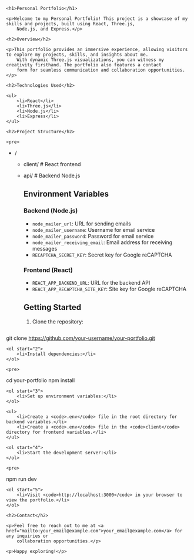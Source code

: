     <h1>Personal Portfolio</h1>

    <p>Welcome to my Personal Portfolio! This project is a showcase of my skills and projects, built using React, Three.js,
        Node.js, and Express.</p>

    <h2>Overview</h2>

    <p>This portfolio provides an immersive experience, allowing visitors to explore my projects, skills, and insights about me.
        With dynamic Three.js visualizations, you can witness my creativity firsthand. The portfolio also features a contact
        form for seamless communication and collaboration opportunities.</p>

    <h2>Technologies Used</h2>

    <ul>
        <li>React</li>
        <li>Three.js</li>
        <li>Node.js</li>
        <li>Express</li>
    </ul>

    <h2>Project Structure</h2>

    <pre>
- /
  - client/            # React frontend
  - api/               # Backend Node.js
    </pre>

    <h2>Environment Variables</h2>

    <h3>Backend (Node.js)</h3>

    <ul>
        <li><code>node_mailer_url</code>: URL for sending emails</li>
        <li><code>node_mailer_username</code>: Username for email service</li>
        <li><code>node_mailer_password</code>: Password for email service</li>
        <li><code>node_mailer_receiving_email</code>: Email address for receiving messages</li>
        <li><code>RECAPTCHA_SECRET_KEY</code>: Secret key for Google reCAPTCHA</li>
    </ul>

    <h3>Frontend (React)</h3>

    <ul>
        <li><code>REACT_APP_BACKEND_URL</code>: URL for the backend API</li>
        <li><code>REACT_APP_RECAPTCHA_SITE_KEY</code>: Site key for Google reCAPTCHA</li>
    </ul>

    <h2>Getting Started</h2>

    <ol>
        <li>Clone the repository:</li>
    </ol>

    <pre>
git clone https://github.com/your-username/your-portfolio.git
    </pre>

    <ol start="2">
        <li>Install dependencies:</li>
    </ol>

    <pre>
cd your-portfolio
npm install
    </pre>

    <ol start="3">
        <li>Set up environment variables:</li>
    </ol>

    <ul>
        <li>Create a <code>.env</code> file in the root directory for backend variables.</li>
        <li>Create a <code>.env</code> file in the <code>client</code> directory for frontend variables.</li>
    </ul>

    <ol start="4">
        <li>Start the development server:</li>
    </ol>

    <pre>
npm run dev
    </pre>

    <ol start="5">
        <li>Visit <code>http://localhost:3000</code> in your browser to view the portfolio.</li>
    </ol>

    <h2>Contact</h2>

    <p>Feel free to reach out to me at <a href="mailto:your_email@example.com">your_email@example.com</a> for any inquiries or
        collaboration opportunities.</p>

    <p>Happy exploring!</p>
